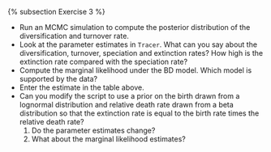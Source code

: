 {% subsection Exercise 3 %}

-   Run an MCMC simulation to compute the posterior distribution of the
    diversification and turnover rate.
-   Look at the parameter estimates in `Tracer`. What can
    you say about the diversification, turnover, speciation and
    extinction rates? How high is the extinction rate compared with the
    speciation rate?
-   Compute the marginal likelihood under the BD model. Which model is
    supported by the data?
-   Enter the estimate in the table above.
-   Can you modify the script to use a prior on the birth drawn from a
    lognormal distribution and relative death rate drawn from a beta
    distribution so that the extinction rate is equal to the birth rate
    times the relative death rate?
    1.  Do the parameter estimates change?
    2.  What about the marginal likelihood estimates?

